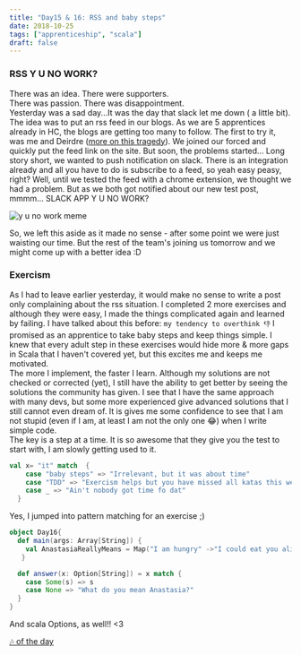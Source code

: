 ```yaml
---
title: "Day15 & 16: RSS and baby steps"
date: 2018-10-25
tags: ["apprenticeship", "scala"]
draft: false
---
```


### RSS Y U NO WORK?

There was an idea. There were supporters.  
There was passion. There was disappointment.  
Yesterday was a sad day...It was the day that slack let me down ( a little bit). The idea was to put an rss feed in our blogs. As we are 5 apprentices already in HC, the blogs are getting too many to follow. The first to try it, was me and Deirdre ([more on this tragedy](https://dbringas.netlify.com/posts/day38/)). We joined our forced and quickly put the feed link on the site. But soon, the problems started... Long story short, we wanted to push notification on slack. There is an integration already and all you have to do is subscribe to a feed, so yeah easy peasy, right? Well, until we tested the feed with a chrome extension, we thought we had a problem. But as we both got notified about our new test post, mmmm... SLACK APP Y U NO WORK?  

![y u no work meme](/images/y-u-no.jpg)

So, we left this aside as it made no sense - after some point we were just waisting our time. But the rest of the team's joining us tomorrow and we might come up with a better idea :D

### Exercism

As I had to leave earlier yesterday, it would make no sense to write a post only complaining about the rss situation. I completed 2 more exercises and although they were easy, I made the things complicated again and learned by failing. I have talked about this before: ``` my tendency to overthink 👎 ``` I promised as an apprentice to take baby steps and keep things simple. I knew that every adult step in these exercises would hide more & more gaps in Scala that I haven't covered yet, but this excites me and keeps me motivated.  
The more I implement, the faster I learn. Although my solutions are not checked or corrected (yet), I still have the ability to get better by seeing the solutions the community has given. I see that I have the same approach with many devs, but some more experienced give advanced solutions that I still cannot even dream of. It is gives me some confidence to see that I am not stupid (even if I am, at least I am not the only one 😂) when I write simple code.  
The key is a step at a time. It is so awesome that they give you the test to start with, I am slowly getting used to it.

```scala
val x= "it" match  {  
    case "baby steps" => "Irrelevant, but it was about time"  
    case "TDD" => "Exercism helps but you have missed all katas this week"
    case _ => "Ain't nobody got time fo dat"
  }  
```

Yes, I jumped into pattern matching for an exercise ;)  

```scala
object Day16{
  def main(args: Array[String]) {
    val AnastasiaReallyMeans = Map("I am hungry" ->"I could eat you alive!", "coffee" -> "COFFEE NOOWWW")
   }

  def answer(x: Option[String]) = x match {
    case Some(s) => s
    case None => "What do you mean Anastasia?"
  }
}
```

And scala Options, as well!! <3


[🎶 of the day](https://www.youtube.com/watch?v=Vlo2I-wF6CY)
